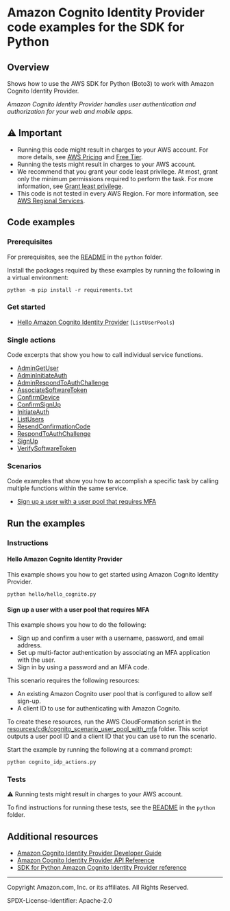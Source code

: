 # Amazon Cognito Identity Provider code examples for the SDK for Python

## Overview

Shows how to use the AWS SDK for Python (Boto3) to work with Amazon Cognito Identity Provider.

<!--custom.overview.start-->
<!--custom.overview.end-->

_Amazon Cognito Identity Provider handles user authentication and authorization for your web and mobile apps._

## ⚠ Important

* Running this code might result in charges to your AWS account. For more details, see [AWS Pricing](https://aws.amazon.com/pricing/) and [Free Tier](https://aws.amazon.com/free/).
* Running the tests might result in charges to your AWS account.
* We recommend that you grant your code least privilege. At most, grant only the minimum permissions required to perform the task. For more information, see [Grant least privilege](https://docs.aws.amazon.com/IAM/latest/UserGuide/best-practices.html#grant-least-privilege).
* This code is not tested in every AWS Region. For more information, see [AWS Regional Services](https://aws.amazon.com/about-aws/global-infrastructure/regional-product-services).

<!--custom.important.start-->
<!--custom.important.end-->

## Code examples

### Prerequisites

For prerequisites, see the [README](../../README.md#Prerequisites) in the `python` folder.

Install the packages required by these examples by running the following in a virtual environment:

```
python -m pip install -r requirements.txt
```

<!--custom.prerequisites.start-->
<!--custom.prerequisites.end-->

### Get started

- [Hello Amazon Cognito Identity Provider](hello/hello_cognito.py#L4) (`ListUserPools`)


### Single actions

Code excerpts that show you how to call individual service functions.

- [AdminGetUser](cognito_idp_actions.py#L56)
- [AdminInitiateAuth](cognito_idp_actions.py#L187)
- [AdminRespondToAuthChallenge](cognito_idp_actions.py#L292)
- [AssociateSoftwareToken](cognito_idp_actions.py#L241)
- [ConfirmDevice](cognito_idp_actions.py#L342)
- [ConfirmSignUp](cognito_idp_actions.py#L131)
- [InitiateAuth](cognito_idp_actions.py#L407)
- [ListUsers](cognito_idp_actions.py#L164)
- [ResendConfirmationCode](cognito_idp_actions.py#L104)
- [RespondToAuthChallenge](cognito_idp_actions.py#L408)
- [SignUp](cognito_idp_actions.py#L56)
- [VerifySoftwareToken](cognito_idp_actions.py#L265)

### Scenarios

Code examples that show you how to accomplish a specific task by calling multiple
functions within the same service.

- [Sign up a user with a user pool that requires MFA](cognito_idp_actions.py)


<!--custom.examples.start-->
<!--custom.examples.end-->

## Run the examples

### Instructions


<!--custom.instructions.start-->
<!--custom.instructions.end-->

#### Hello Amazon Cognito Identity Provider

This example shows you how to get started using Amazon Cognito Identity Provider.

```
python hello/hello_cognito.py
```


#### Sign up a user with a user pool that requires MFA

This example shows you how to do the following:

- Sign up and confirm a user with a username, password, and email address.
- Set up multi-factor authentication by associating an MFA application with the user.
- Sign in by using a password and an MFA code.

<!--custom.scenario_prereqs.cognito-identity-provider_Scenario_SignUpUserWithMfa.start-->
This scenario requires the following resources:

* An existing Amazon Cognito user pool that is configured to allow self sign-up.
* A client ID to use for authenticating with Amazon Cognito.

To create these resources, run the AWS CloudFormation script in the
[resources/cdk/cognito_scenario_user_pool_with_mfa](../../../resources/cdk/cognito_scenario_user_pool_with_mfa)
folder. This script outputs a user pool ID and a client ID that you can use to run
the scenario.
<!--custom.scenario_prereqs.cognito-identity-provider_Scenario_SignUpUserWithMfa.end-->

Start the example by running the following at a command prompt:

```
python cognito_idp_actions.py
```


<!--custom.scenarios.cognito-identity-provider_Scenario_SignUpUserWithMfa.start-->
<!--custom.scenarios.cognito-identity-provider_Scenario_SignUpUserWithMfa.end-->

### Tests

⚠ Running tests might result in charges to your AWS account.


To find instructions for running these tests, see the [README](../../README.md#Tests)
in the `python` folder.



<!--custom.tests.start-->
<!--custom.tests.end-->

## Additional resources

- [Amazon Cognito Identity Provider Developer Guide](https://docs.aws.amazon.com/cognito/latest/developerguide/cognito-user-identity-pools.html)
- [Amazon Cognito Identity Provider API Reference](https://docs.aws.amazon.com/cognito-user-identity-pools/latest/APIReference/Welcome.html)
- [SDK for Python Amazon Cognito Identity Provider reference](https://boto3.amazonaws.com/v1/documentation/api/latest/reference/services/cognito-idp.html)

<!--custom.resources.start-->
<!--custom.resources.end-->

---

Copyright Amazon.com, Inc. or its affiliates. All Rights Reserved.

SPDX-License-Identifier: Apache-2.0

